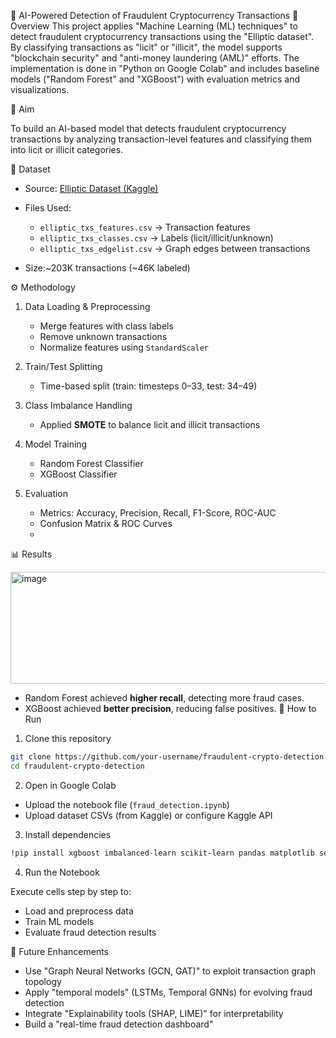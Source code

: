 🚀 AI-Powered Detection of Fraudulent Cryptocurrency Transactions
📌 Overview
This project applies "Machine Learning (ML) techniques" to detect fraudulent cryptocurrency transactions using the "Elliptic dataset". By classifying transactions as "licit" or "illicit", 
the model supports "blockchain security" and "anti-money laundering (AML)" efforts.
The implementation is done in "Python on Google Colab" and includes baseline models ("Random Forest" and "XGBoost") with evaluation metrics and visualizations.

🎯 Aim

To build an AI-based model that detects fraudulent cryptocurrency transactions by analyzing transaction-level features and classifying them into licit or illicit categories.

📂 Dataset

* Source: [Elliptic Dataset (Kaggle)](https://www.kaggle.com/datasets/ellipticco/elliptic-data-set)
* Files Used:

  * `elliptic_txs_features.csv` → Transaction features
  * `elliptic_txs_classes.csv` → Labels (licit/illicit/unknown)
  * `elliptic_txs_edgelist.csv` → Graph edges between transactions
* Size:\~203K transactions (\~46K labeled)

⚙️ Methodology

1. Data Loading & Preprocessing

   * Merge features with class labels
   * Remove unknown transactions
   * Normalize features using `StandardScaler`

2. Train/Test Splitting

   * Time-based split (train: timesteps 0–33, test: 34–49)

3. Class Imbalance Handling

   * Applied **SMOTE** to balance licit and illicit transactions

4. Model Training

   * Random Forest Classifier
   * XGBoost Classifier

5. Evaluation

   * Metrics: Accuracy, Precision, Recall, F1-Score, ROC-AUC
   * Confusion Matrix & ROC Curves
   * 
📊 Results

<img width="838" height="179" alt="image" src="https://github.com/user-attachments/assets/88f27ab6-d1d7-47cd-8cfc-17a6006c2396" />

* Random Forest achieved **higher recall**, detecting more fraud cases.
* XGBoost achieved **better precision**, reducing false positives.
🚀 How to Run

1. Clone this repository

```bash
git clone https://github.com/your-username/fraudulent-crypto-detection.git
cd fraudulent-crypto-detection
```

2. Open in Google Colab

* Upload the notebook file (`fraud_detection.ipynb`)
* Upload dataset CSVs (from Kaggle) or configure Kaggle API

3. Install dependencies

```bash
!pip install xgboost imbalanced-learn scikit-learn pandas matplotlib seaborn
```

4. Run the Notebook

Execute cells step by step to:

* Load and preprocess data
* Train ML models
* Evaluate fraud detection results

🔮 Future Enhancements

* Use "Graph Neural Networks (GCN, GAT)" to exploit transaction graph topology
* Apply "temporal models" (LSTMs, Temporal GNNs) for evolving fraud detection
* Integrate "Explainability tools (SHAP, LIME)" for interpretability
* Build a "real-time fraud detection dashboard"


